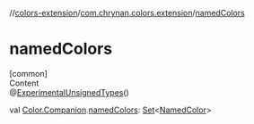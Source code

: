 //[colors-extension](../../index.md)/[com.chrynan.colors.extension](index.md)/[namedColors](named-colors.md)



# namedColors  
[common]  
Content  
@[ExperimentalUnsignedTypes](https://kotlinlang.org/api/latest/jvm/stdlib/kotlin/-experimental-unsigned-types/index.html)()  
  
val [Color.Companion](../../../colors-core/colors-core/com.chrynan.colors/-color/-companion/index.md).[namedColors](named-colors.md): [Set](https://kotlinlang.org/api/latest/jvm/stdlib/kotlin.collections/-set/index.html)<[NamedColor](../../../colors-core/colors-core/com.chrynan.colors/-named-color/index.md)>  



